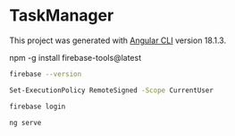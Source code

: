 # TaskManager

This project was generated with [Angular CLI](https://github.com/angular/angular-cli) version 18.1.3.

npm -g install firebase-tools@latest

```sh {"id":"01J4BM7RY6NWGHRNGASFMNPS4Z"}
firebase --version
```

```sh {"id":"01J4BM80J58VT4T0ANXSDZ2BGN"}
Set-ExecutionPolicy RemoteSigned -Scope CurrentUser
```

```sh {"id":"01J4BM8C7WYQ5Z2Z8PF7GB175X"}
firebase login
```

```sh {"id":"01J4BM8KNTQ04V91TEBDHYEZDD"}
ng serve
```
